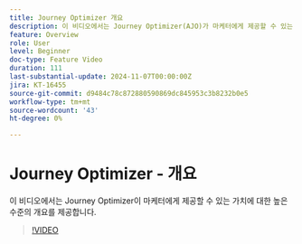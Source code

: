 ```yaml
---
title: Journey Optimizer 개요
description: 이 비디오에서는 Journey Optimizer(AJO)가 마케터에게 제공할 수 있는 가치에 대한 높은 수준의 개요를 제공합니다.
feature: Overview
role: User
level: Beginner
doc-type: Feature Video
duration: 111
last-substantial-update: 2024-11-07T00:00:00Z
jira: KT-16455
source-git-commit: d9484c78c872880590869dc845953c3b8232b0e5
workflow-type: tm+mt
source-wordcount: '43'
ht-degree: 0%

---
```



# Journey Optimizer - 개요

이 비디오에서는 Journey Optimizer이 마케터에게 제공할 수 있는 가치에 대한 높은 수준의 개요를 제공합니다.

>[!VIDEO](https://video.tv.adobe.com/v/3432964/?learn=on)
